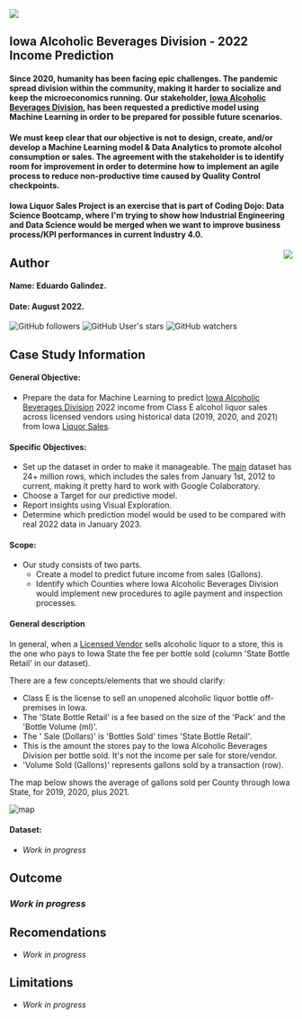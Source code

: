 ![](https://www.leafwebstudio.com/wp-content/uploads/2022/08/Iowa-Sales-Banner.png)

## Iowa Alcoholic Beverages Division - 2022 Income Prediction
#### Since 2020, humanity has been facing epic challenges. The pandemic spread division within the community, making it harder to socialize and keep the microeconomics running. Our stakeholder, [Iowa Alcoholic Beverages Division](https://abd.iowa.gov/ "Iowa Alcoholic Beverages Division"), has been requested a predictive model using Machine Learning in order to be prepared for possible future scenarios.

#### We must keep clear that our objective is not to design, create, and/or develop a Machine Learning model & Data Analytics to promote alcohol consumption or sales. The agreement with the stakeholder is to identify room for improvement in order to determine how to implement an agile process to reduce non-productive time caused by Quality Control checkpoints.

#### Iowa Liquor Sales Project is an exercise that is part of Coding Dojo: Data Science Bootcamp, where I'm trying to show how Industrial Engineering and Data Science would be merged when we want to improve business process/KPI performances in current Industry 4.0.
<img src="https://raw.githubusercontent.com/matiassingers/awesome-readme/master/icon.png" align="right" />

## Author
#### Name: Eduardo Galindez.
#### Date: August 2022.

<img alt="GitHub followers" src="https://img.shields.io/github/followers/edleafvirtual?style=social"> <img alt="GitHub User's stars" src="https://img.shields.io/github/stars/edleafvirtual?style=social"> <img alt="GitHub watchers" src="https://img.shields.io/github/watchers/edleafvirtual/sales_predictions2023?style=social">

## Case Study Information
#### General Objective:
- Prepare the data for Machine Learning to predict [Iowa Alcoholic Beverages Division](https://abd.iowa.gov/ "Iowa Alcoholic Beverages Division") 2022 income from Class E alcohol liquor sales across licensed vendors using historical data (2019, 2020, and 2021) from Iowa [Liquor Sales](https://console.cloud.google.com/marketplace/product/iowa-department-of-commerce/iowa-liquor-sales?project=lively-clover-358509 "Liquor Sales").
#### Specific Objectives:
- Set up the dataset in order to make it manageable. The [main](https://data.iowa.gov/Sales-Distribution/Iowa-Liquor-Sales/m3tr-qhgy "main") dataset has 24+ million rows, which includes the sales from January 1st, 2012 to current, making it pretty hard to work with Google Colaboratory.
- Choose a Target for our predictive model.
- Report insights using Visual Exploration.
- Determine which prediction model would be used to be compared with real 2022 data in January 2023.

#### Scope:
- Our study consists of two parts.
   - Create a model to predict future income from sales (Gallons).
   - Identify which Counties where Iowa Alcoholic Beverages Division would implement new procedures to agile payment and inspection processes.

#### General description
In general, when a [Licensed Vendor](https://abd.iowa.gov/licensing/licensepermit-fees "Licensed Vendor") sells alcoholic liquor to a store, this is the one who pays to Iowa State the fee per bottle sold (column 'State Bottle Retail' in our dataset).

There are a few concepts/elements that we should clarify:
  - Class E is the license to sell an unopened alcoholic liquor bottle off-premises in Iowa.
  - The 'State Bottle Retail' is a fee based on the size of the 'Pack' and the 'Bottle Volume (ml)'.
  - The ' Sale (Dollars)' is 'Bottles Sold' times 'State Bottle Retail'.
  - This is the amount the stores pay to the Iowa Alcoholic Beverages Division per bottle sold. It's not the income per sale for store/vendor.
  - 'Volume Sold (Gallons)' represents gallons sold by a transaction (row).

The map below shows the average of gallons sold per County through Iowa State, for 2019, 2020, plus 2021.

![map](https://www.leafwebstudio.com/wp-content/uploads/2022/08/VOL-sold-average.png "map")



#### Dataset:
- *Work in progress*

## Outcome
### *Work in progress*

## Recomendations
- *Work in progress*

## Limitations
- *Work in progress*
